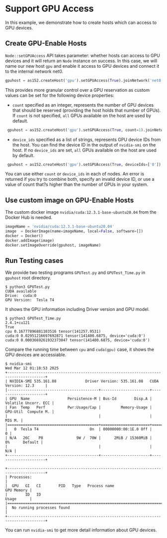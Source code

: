 # Support GPU Access

In this example, we demonstrate how to create hosts which can access to GPU devices.

## Create GPU-Enable Hosts
`Node::setGPUAccess` API takes parameter: whether hosts can access to GPU devices
 and it will return an `Node` instance on success. In this case, we will name our new host `gpu` and enable it access to GPU devices and connect it to the internal network net0.
 
 ```python
 gpuhost = as152.createHost('gpu').setGPUAccess(True).joinNetwork('net0')
 ```
 This provides more granular control over a GPU reservation as custom values can be set for the following device properties:
 
 * `count` specified as an integer, represents the number of GPU devices that should be reserved (providing the host holds that number of GPUs). 
 If `count` is not specified, `all` GPUs available on the host are used by default.
 
```python
 gpuhost = as152.createHost('gpu').setGPUAccess(True, count=1).joinNetwork('net0')
 ```

 * `device_ids` specified as a list of strings, represents GPU device IDs from the host. You can find the device ID in the output of `nvidia-smi` on the host. 
 If no `device_ids` are set, `all` GPUs available on the host are used by default.

```python
 gpuhost = as152.createHost('gpu').setGPUAccess(True, deviceIds=['0']).joinNetwork('net0')
  ```
You can use either `count` or `device_ids` in each of nodes. An error is returned if you try to combine both, specify an invalid device ID, or use a value of count that?s higher than the number of GPUs in your system.


## Use custom image on GPU-Enable Hosts

The custom docker image `nvidia/cuda:12.3.1-base-ubuntu20.04` from the Docker Hub is needed.

```python
imageName = 'nvidia/cuda:12.3.1-base-ubuntu20.04'
image  = DockerImage(name=imageName, local=False, software=[])
docker = Docker()
docker.addImage(image)
docker.setImageOverride(gpuhost, imageName)
```

## Run Testing cases
We provide two testing programs `GPUTest.py` and `GPUTest_Time.py` in `gpuhost` root directory.
```shell-script
$ python3 GPUTest.py 
CUDA available
Drive:  cuda:0
GPU Version:  Tesla T4
```
It shows the GPU information including Driver version and GPU model.
```shell-script
$ python3 GPUTest_Time.py 
2.4.1+cu121
True
cpu 0.16777896881103516 tensor(141257.9531)
cuda:0 0.02951216697692871 tensor(141400.6875, device='cuda:0')
cuda:0 0.0003669261932373047 tensor(141400.6875, device='cuda:0')
```
Compare the running time between `cpu` and `cuda(gpu)` case, it shows the GPU devices are accessiable.

```shell-script
$ nvidia-smi
Wed Mar 12 01:18:53 2025       
+---------------------------------------------------------------------------------------+
| NVIDIA-SMI 535.161.08             Driver Version: 535.161.08   CUDA Version: 12.3     |
|-----------------------------------------+----------------------+----------------------+
| GPU  Name                 Persistence-M | Bus-Id        Disp.A | Volatile Uncorr. ECC |
| Fan  Temp   Perf          Pwr:Usage/Cap |         Memory-Usage | GPU-Util  Compute M. |
|                                         |                      |               MIG M. |
|=========================================+======================+======================|
|   0  Tesla T4                       On  | 00000000:00:1E.0 Off |                    0 |
| N/A   26C    P8               9W /  70W |      2MiB / 15360MiB |      0%      Default |
|                                         |                      |                  N/A |
+-----------------------------------------+----------------------+----------------------+
                                                                                         
+---------------------------------------------------------------------------------------+
| Processes:                                                                            |
|  GPU   GI   CI        PID   Type   Process name                            GPU Memory |
|        ID   ID                                                             Usage      |
|=======================================================================================|
|  No running processes found                                                           |
+---------------------------------------------------------------------------------------+
```
You can run `nvidia-smi` to get more detail information about GPU devices.
